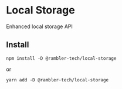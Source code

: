 # Local Storage

Enhanced local storage API

## Install

```
npm install -D @rambler-tech/local-storage
```

or

```
yarn add -D @rambler-tech/local-storage
```
